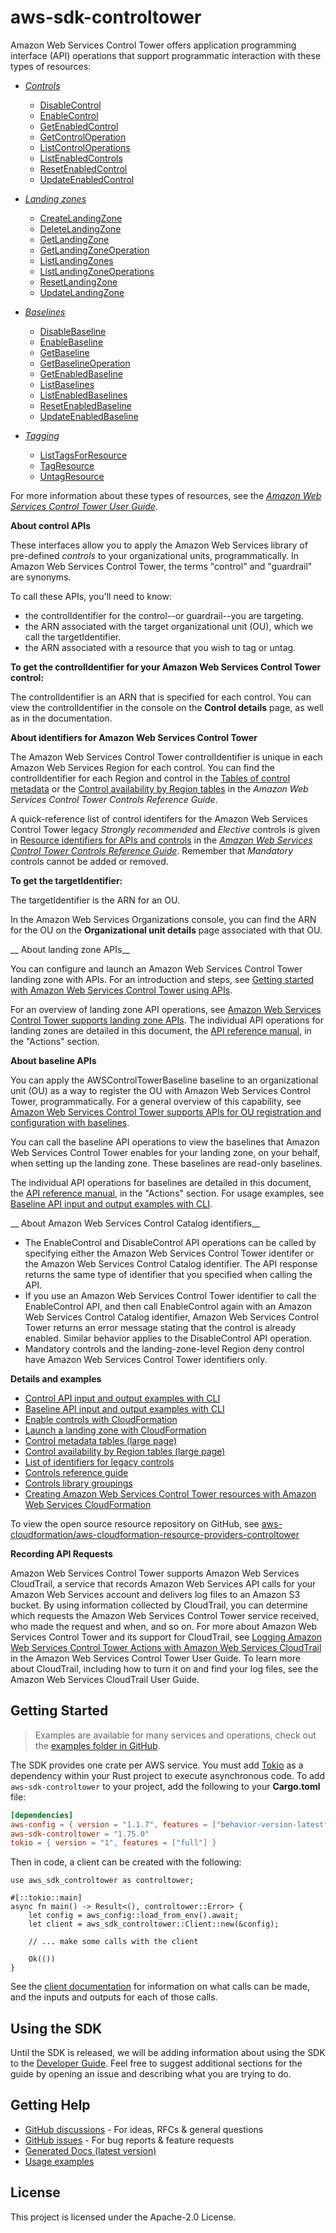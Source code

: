 # aws-sdk-controltower

Amazon Web Services Control Tower offers application programming interface (API) operations that support programmatic interaction with these types of resources:
  - [_Controls_](https://docs.aws.amazon.com/controltower/latest/userguide/controls.html)
    - [DisableControl](https://docs.aws.amazon.com/controltower/latest/APIReference/API_DisableControl.html)
    - [EnableControl](https://docs.aws.amazon.com/controltower/latest/APIReference/API_EnableControl.html)
    - [GetEnabledControl](https://docs.aws.amazon.com/controltower/latest/APIReference/API_GetEnabledControl.html)
    - [GetControlOperation](https://docs.aws.amazon.com/controltower/latest/APIReference/API_GetControlOperation.html)
    - [ListControlOperations](https://docs.aws.amazon.com/controltower/latest/APIReference/API_ListControlOperations.html)
    - [ListEnabledControls](https://docs.aws.amazon.com/controltower/latest/APIReference/API_ListEnabledControls.html)
    - [ResetEnabledControl](https://docs.aws.amazon.com/controltower/latest/APIReference/API_ResetEnabledControl.html)
    - [UpdateEnabledControl](https://docs.aws.amazon.com/controltower/latest/APIReference/API_UpdateEnabledControl.html)

  - [_Landing zones_](https://docs.aws.amazon.com/controltower/latest/userguide/lz-api-launch.html)
    - [CreateLandingZone](https://docs.aws.amazon.com/controltower/latest/APIReference/API_CreateLandingZone.html)
    - [DeleteLandingZone](https://docs.aws.amazon.com/controltower/latest/APIReference/API_DeleteLandingZone.html)
    - [GetLandingZone](https://docs.aws.amazon.com/controltower/latest/APIReference/API_GetLandingZone.html)
    - [GetLandingZoneOperation](https://docs.aws.amazon.com/controltower/latest/APIReference/API_GetLandingZoneOperation.html)
    - [ListLandingZones](https://docs.aws.amazon.com/controltower/latest/APIReference/API_ListLandingZones.html)
    - [ListLandingZoneOperations](https://docs.aws.amazon.com/controltower/latest/APIReference/API_ListLandingZoneOperations.html)
    - [ResetLandingZone](https://docs.aws.amazon.com/controltower/latest/APIReference/API_ResetLandingZone.html)
    - [UpdateLandingZone](https://docs.aws.amazon.com/controltower/latest/APIReference/API_UpdateLandingZone.html)

  - [_Baselines_](https://docs.aws.amazon.com/controltower/latest/userguide/types-of-baselines.html)
    - [DisableBaseline](https://docs.aws.amazon.com/controltower/latest/APIReference/API_DisableBaseline.html)
    - [EnableBaseline](https://docs.aws.amazon.com/controltower/latest/APIReference/API_EnableBaseline.html)
    - [GetBaseline](https://docs.aws.amazon.com/controltower/latest/APIReference/API_GetBaseline.html)
    - [GetBaselineOperation](https://docs.aws.amazon.com/controltower/latest/APIReference/API_GetBaselineOperation.html)
    - [GetEnabledBaseline](https://docs.aws.amazon.com/controltower/latest/APIReference/API_GetEnabledBaseline.html)
    - [ListBaselines](https://docs.aws.amazon.com/controltower/latest/APIReference/API_ListBaselines.html)
    - [ListEnabledBaselines](https://docs.aws.amazon.com/controltower/latest/APIReference/API_ListEnabledBaselines.html)
    - [ResetEnabledBaseline](https://docs.aws.amazon.com/controltower/latest/APIReference/API_ResetEnabledBaseline.html)
    - [UpdateEnabledBaseline](https://docs.aws.amazon.com/controltower/latest/APIReference/API_UpdateEnabledBaseline.html)

  - [_Tagging_](https://docs.aws.amazon.com/controltower/latest/controlreference/tagging.html)
    - [ListTagsForResource](https://docs.aws.amazon.com/controltower/latest/APIReference/API_ListTagsForResource.html)
    - [TagResource](https://docs.aws.amazon.com/controltower/latest/APIReference/API_TagResource.html)
    - [UntagResource](https://docs.aws.amazon.com/controltower/latest/APIReference/API_UntagResource.html)

For more information about these types of resources, see the [_Amazon Web Services Control Tower User Guide_](https://docs.aws.amazon.com/controltower/latest/userguide/what-is-control-tower.html).

__About control APIs__

These interfaces allow you to apply the Amazon Web Services library of pre-defined _controls_ to your organizational units, programmatically. In Amazon Web Services Control Tower, the terms "control" and "guardrail" are synonyms.

To call these APIs, you'll need to know:
  - the controlIdentifier for the control--or guardrail--you are targeting.
  - the ARN associated with the target organizational unit (OU), which we call the targetIdentifier.
  - the ARN associated with a resource that you wish to tag or untag.

__To get the controlIdentifier for your Amazon Web Services Control Tower control:__

The controlIdentifier is an ARN that is specified for each control. You can view the controlIdentifier in the console on the __Control details__ page, as well as in the documentation.

__About identifiers for Amazon Web Services Control Tower__

The Amazon Web Services Control Tower controlIdentifier is unique in each Amazon Web Services Region for each control. You can find the controlIdentifier for each Region and control in the [Tables of control metadata](https://docs.aws.amazon.com/controltower/latest/controlreference/control-metadata-tables.html) or the [Control availability by Region tables](https://docs.aws.amazon.com/controltower/latest/controlreference/control-region-tables.html) in the _Amazon Web Services Control Tower Controls Reference Guide_.

A quick-reference list of control identifers for the Amazon Web Services Control Tower legacy _Strongly recommended_ and _Elective_ controls is given in [Resource identifiers for APIs and controls](https://docs.aws.amazon.com/controltower/latest/controlreference/control-identifiers.html.html) in the [_Amazon Web Services Control Tower Controls Reference Guide_](https://docs.aws.amazon.com/controltower/latest/controlreference/control-identifiers.html). Remember that _Mandatory_ controls cannot be added or removed.

__To get the targetIdentifier:__

The targetIdentifier is the ARN for an OU.

In the Amazon Web Services Organizations console, you can find the ARN for the OU on the __Organizational unit details__ page associated with that OU.

__ About landing zone APIs__

You can configure and launch an Amazon Web Services Control Tower landing zone with APIs. For an introduction and steps, see [Getting started with Amazon Web Services Control Tower using APIs](https://docs.aws.amazon.com/controltower/latest/userguide/getting-started-apis.html).

For an overview of landing zone API operations, see [Amazon Web Services Control Tower supports landing zone APIs](https://docs.aws.amazon.com/controltower/latest/userguide/2023-all.html#landing-zone-apis). The individual API operations for landing zones are detailed in this document, the [API reference manual](https://docs.aws.amazon.com/controltower/latest/APIReference/API_Operations.html), in the "Actions" section.

__About baseline APIs__

You can apply the AWSControlTowerBaseline baseline to an organizational unit (OU) as a way to register the OU with Amazon Web Services Control Tower, programmatically. For a general overview of this capability, see [Amazon Web Services Control Tower supports APIs for OU registration and configuration with baselines](https://docs.aws.amazon.com/controltower/latest/userguide/2024-all.html#baseline-apis).

You can call the baseline API operations to view the baselines that Amazon Web Services Control Tower enables for your landing zone, on your behalf, when setting up the landing zone. These baselines are read-only baselines.

The individual API operations for baselines are detailed in this document, the [API reference manual](https://docs.aws.amazon.com/controltower/latest/APIReference/API_Operations.html), in the "Actions" section. For usage examples, see [Baseline API input and output examples with CLI](https://docs.aws.amazon.com/controltower/latest/userguide/baseline-api-examples.html).

__ About Amazon Web Services Control Catalog identifiers__
  - The EnableControl and DisableControl API operations can be called by specifying either the Amazon Web Services Control Tower identifer or the Amazon Web Services Control Catalog identifier. The API response returns the same type of identifier that you specified when calling the API.
  - If you use an Amazon Web Services Control Tower identifier to call the EnableControl API, and then call EnableControl again with an Amazon Web Services Control Catalog identifier, Amazon Web Services Control Tower returns an error message stating that the control is already enabled. Similar behavior applies to the DisableControl API operation.
  - Mandatory controls and the landing-zone-level Region deny control have Amazon Web Services Control Tower identifiers only.

__Details and examples__
  - [Control API input and output examples with CLI](https://docs.aws.amazon.com/controltower/latest/controlreference/control-api-examples-short.html)
  - [Baseline API input and output examples with CLI](https://docs.aws.amazon.com/controltower/latest/userguide/baseline-api-examples.html)
  - [Enable controls with CloudFormation](https://docs.aws.amazon.com/controltower/latest/controlreference/enable-controls.html)
  - [Launch a landing zone with CloudFormation](https://docs.aws.amazon.com/controltower/latest/userguide/lz-apis-cfn-setup.html)
  - [Control metadata tables (large page)](https://docs.aws.amazon.com/controltower/latest/controlreference/control-metadata-tables.html)
  - [Control availability by Region tables (large page)](https://docs.aws.amazon.com/controltower/latest/controlreference/control-region-tables.html)
  - [List of identifiers for legacy controls](https://docs.aws.amazon.com/controltower/latest/controlreference/control-identifiers.html)
  - [Controls reference guide](https://docs.aws.amazon.com/controltower/latest/controlreference/controls.html)
  - [Controls library groupings](https://docs.aws.amazon.com/controltower/latest/controlreference/controls-reference.html)
  - [Creating Amazon Web Services Control Tower resources with Amazon Web Services CloudFormation](https://docs.aws.amazon.com/controltower/latest/userguide/creating-resources-with-cloudformation.html)

To view the open source resource repository on GitHub, see [aws-cloudformation/aws-cloudformation-resource-providers-controltower](https://github.com/aws-cloudformation/aws-cloudformation-resource-providers-controltower)

__Recording API Requests__

Amazon Web Services Control Tower supports Amazon Web Services CloudTrail, a service that records Amazon Web Services API calls for your Amazon Web Services account and delivers log files to an Amazon S3 bucket. By using information collected by CloudTrail, you can determine which requests the Amazon Web Services Control Tower service received, who made the request and when, and so on. For more about Amazon Web Services Control Tower and its support for CloudTrail, see [Logging Amazon Web Services Control Tower Actions with Amazon Web Services CloudTrail](https://docs.aws.amazon.com/controltower/latest/userguide/logging-using-cloudtrail.html) in the Amazon Web Services Control Tower User Guide. To learn more about CloudTrail, including how to turn it on and find your log files, see the Amazon Web Services CloudTrail User Guide.

## Getting Started

> Examples are available for many services and operations, check out the
> [examples folder in GitHub](https://github.com/awslabs/aws-sdk-rust/tree/main/examples).

The SDK provides one crate per AWS service. You must add [Tokio](https://crates.io/crates/tokio)
as a dependency within your Rust project to execute asynchronous code. To add `aws-sdk-controltower` to
your project, add the following to your **Cargo.toml** file:

```toml
[dependencies]
aws-config = { version = "1.1.7", features = ["behavior-version-latest"] }
aws-sdk-controltower = "1.75.0"
tokio = { version = "1", features = ["full"] }
```

Then in code, a client can be created with the following:

```rust,no_run
use aws_sdk_controltower as controltower;

#[::tokio::main]
async fn main() -> Result<(), controltower::Error> {
    let config = aws_config::load_from_env().await;
    let client = aws_sdk_controltower::Client::new(&config);

    // ... make some calls with the client

    Ok(())
}
```

See the [client documentation](https://docs.rs/aws-sdk-controltower/latest/aws_sdk_controltower/client/struct.Client.html)
for information on what calls can be made, and the inputs and outputs for each of those calls.

## Using the SDK

Until the SDK is released, we will be adding information about using the SDK to the
[Developer Guide](https://docs.aws.amazon.com/sdk-for-rust/latest/dg/welcome.html). Feel free to suggest
additional sections for the guide by opening an issue and describing what you are trying to do.

## Getting Help

* [GitHub discussions](https://github.com/awslabs/aws-sdk-rust/discussions) - For ideas, RFCs & general questions
* [GitHub issues](https://github.com/awslabs/aws-sdk-rust/issues/new/choose) - For bug reports & feature requests
* [Generated Docs (latest version)](https://awslabs.github.io/aws-sdk-rust/)
* [Usage examples](https://github.com/awslabs/aws-sdk-rust/tree/main/examples)

## License

This project is licensed under the Apache-2.0 License.

